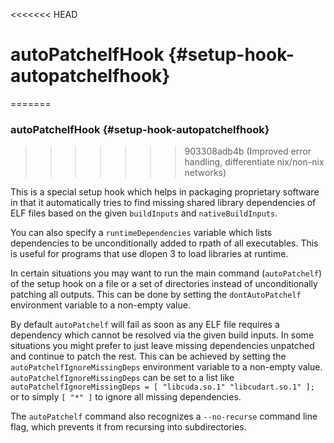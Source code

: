 <<<<<<< HEAD
# autoPatchelfHook {#setup-hook-autopatchelfhook}
=======

### autoPatchelfHook {#setup-hook-autopatchelfhook}
>>>>>>> 903308adb4b (Improved error handling, differentiate nix/non-nix networks)

This is a special setup hook which helps in packaging proprietary software in that it automatically tries to find missing shared library dependencies of ELF files based on the given `buildInputs` and `nativeBuildInputs`.

You can also specify a `runtimeDependencies` variable which lists dependencies to be unconditionally added to rpath of all executables. This is useful for programs that use dlopen 3 to load libraries at runtime.

In certain situations you may want to run the main command (`autoPatchelf`) of the setup hook on a file or a set of directories instead of unconditionally patching all outputs. This can be done by setting the `dontAutoPatchelf` environment variable to a non-empty value.

By default `autoPatchelf` will fail as soon as any ELF file requires a dependency which cannot be resolved via the given build inputs. In some situations you might prefer to just leave missing dependencies unpatched and continue to patch the rest. This can be achieved by setting the `autoPatchelfIgnoreMissingDeps` environment variable to a non-empty value. `autoPatchelfIgnoreMissingDeps` can be set to a list like `autoPatchelfIgnoreMissingDeps = [ "libcuda.so.1" "libcudart.so.1" ];` or to simply `[ "*" ]` to ignore all missing dependencies.

The `autoPatchelf` command also recognizes a `--no-recurse` command line flag, which prevents it from recursing into subdirectories.
